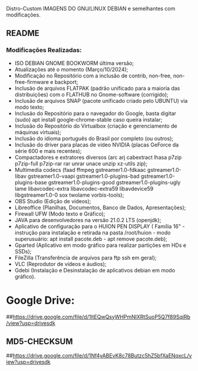  Distro-Custom
IMAGENS DO GNU/LINUX DEBIAN e semelhantes com modificações.
## README
### Modificações Realizadas:
- ISO DEBIAN GNOME BOOKWORM última versão;
- Atualizações até o momento (Março/10/2024);
- Modificação no Repositório com a inclusão de contrib, non-free, non-free-firmware e backport;
- Inclusão de arquivos FLATPAK (padrão unificado para a maioria das distribuições) com o FLATHUB no Gnome-software (corrigido);
- Inclusão de arquivos SNAP (pacote unificado criado pelo UBUNTU) via modo texto;
- Inclusão do Repositório para o navegador do Google, basta digitar (sudo) apt install google-chrome-stable caso queira instalar;
- Inclusão do Repositório do Virtualbox (criação e gerenciamento de máquinas virtuais);
- Inclusão do idioma português do Brasil por completo (ou outros);
- Inclusão do driver para placas de vídeo NVIDIA (placas GeForce da série 600 e mais recentes);
- Compactadores e extratores diversos
    (arc arj cabextract lhasa p7zip p7zip-full p7zip-rar rar unrar unace unzip xz-utils zip);
- Multimedia codecs
    (faad ffmpeg gstreamer1.0-fdkaac gstreamer1.0-libav gstreamer1.0-vaapi gstreamer1.0-plugins-bad
    gstreamer1.0-plugins-base gstreamer1.0-plugins-good gstreamer1.0-plugins-ugly lame libavcodec-extra
    libavcodec-extra59 libavdevice59 libgstreamer1.0-0 sox twolame vorbis-tools);
- OBS Studio (Edição de vídeos);
- Libreoffice (Planilhas, Documentos, Banco de Dados, Apresentações);
- Firewall UFW (Modo texto e Gráfico);
- JAVA para desenvolvedores na versão 21.0.2 LTS (openjdk);
- Aplicativo de configuração para o HUION PEN DISPLAY (
    Família 16" - instrução para instalação e retirada na pasta /root/huion - modo superusuário: apt install pacote.deb - apt remove pacote.deb);
- Gparted (Aplicativo em modo gráfico para realizar partições em HDs e SSDs);
- FileZilla (Transferência de arquivos para ftp ssh em geral);
- VLC (Reprodutor de vídeos e áudios);
- Gdebi (Instalação e Desinstalação de aplicativos debian em modo gráfico).

  
# Google Drive:

##https://drive.google.com/file/d/1ltEQwQsyWHPmNlXRtSuoP5Q7f89SqiRb/view?usp=drivesdk

## MD5-CHECKSUM

##https://drive.google.com/file/d/1Nf4yABEvK8c78Butzc5hZ5bfXaENqxcL/view?usp=drivesdk
